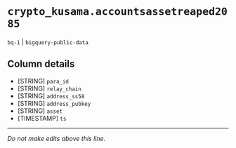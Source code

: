 # `crypto_kusama.accountsassetreaped2085`
`bq-1` | `bigquery-public-data`

## Column details
* [STRING]    `para_id`
* [STRING]    `relay_chain`
* [STRING]    `address_ss58`
* [STRING]    `address_pubkey`
* [STRING]    `asset`
* [TIMESTAMP] `ts`

-------------------------------------------------------------------------------
*Do not make edits above this line.*

